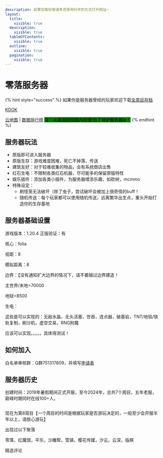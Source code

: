 ```yaml
---
description: 如果加载较慢请考虑使用科学的方式打开网站~
layout:
  title:
    visible: true
  description:
    visible: true
  tableOfContents:
    visible: true
  outline:
    visible: true
  pagination:
    visible: true
---
```


# 零落服务器

{% hint style="success" %}
如果你是服务器曾经的玩家欢迎下载[全周目存档](https://pan.baidu.com/s/1Y5ynCU6yQujJsVbC3CaPIQ?pwd=48gy)

[KOOK](https://kook.top/G93qPs)&#x20;

[云地图](https://map.sakuracat.site/) | [数据排行榜](https://rank.sakuracat.site/) <mark style="background-color:green;">注：从美国绕回国内较慢!为了保护服务器ip！</mark>
{% endhint %}

## 服务器玩法

* 原版即可进入服务器
* 原版生存：游戏难度困难，死亡不掉落，传送
* 建筑友好：对于较难收集的物品，会有系统商店出售
* 红石生电：不限制各类红石机器，尽可能多的保留原版特性
* 娱乐插件：添加各类小插件，为服务器增添乐趣，如砍树，mcmmo
* 特殊设定：
  * 刷怪笼无法破坏（除了虫子，尝试破坏会被加上很奇怪的buff！
  * 随机传送：每个玩家都可以使用随机传送，远离繁华出生点，重头开始打造你的生存基地

## **服务器基础设置**

游戏版本：1.20.4 正版验证：有

核心：folia

视距：8&#x20;

模拟距离：8

边界：【没有通知扩大边界的情况下，请不要越过边界建造！

主世界/末地=70000

地狱=8500

生电：

这些是可以实现的：无敌水晶，无头活塞，世吞，连点器，破基岩，TNT/地毯/铁轨复制，刷沙机，虚空交易，RNG附魔

应该可以实现。。。。。具体得测试！

## 如何加入

白名单审核群：Q群751317809，并填写[申请表](https://docs.qq.com/form/page/DWVNIQ1RMVXFwcEhM#/fill)

## 服务器历史

创建时间：2019年暑假期间正式开服，至今2024年，总共7个周目，五年老服，巅峰时期同时在线100+人。

<figure><img src="https://s2.loli.net/2024/02/21/lzOeU2kMhT5nms9.png" alt=""><figcaption></figcaption></figure>

现在为第8周目【一个周目的时间是根据玩家是否游玩决定的，一般至少会开服半年以上，请放心游玩】

出现过以下聚落

零落，红魔馆，平乐，沙雕帮，雪镇，樱花传媒，汐云，云深，临棋

精选评论

<figure><img src="https://s2.loli.net/2024/01/04/jrfZubXg21Do8QG.png" alt=""><figcaption></figcaption></figure>





